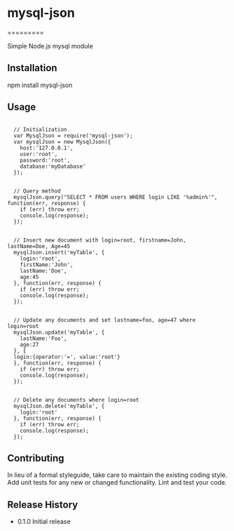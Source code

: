 # mysql-json
=========

Simple Node.js mysql module

## Installation

  npm install mysql-json

## Usage

<pre><code>
  // Initialization
  var MysqlJson = require('mysql-json');
  var mysqlJson = new MysqlJson({
    host:'127.0.0.1',
    user:'root',
    password:'root',
    database:'myDatabase'
  });
</code></pre>

<pre><code>
  // Query method
  mysqlJson.query("SELECT * FROM users WHERE login LIKE '%admin%'", function(err, response) {
    if (err) throw err;
    console.log(response);
  });
</code></pre>

<pre><code>
  // Insert new document with login=root, firstname=John, lastName=Doe, Age=45
  mysqlJson.insert('myTable', {
    login:'root',
    firstName:'John',
    lastName:'Doe',
    age:45
  }, function(err, response) {
    if (err) throw err;
    console.log(response);
  });
</code></pre>

<pre><code>
  // Update any documents and set lastname=foo, age=47 where login=root
  mysqlJson.update('myTable', {
    lastName:'Foo',
    age:27
  }, {
  login:{operator:'=', value:'root'}
  }, function(err, response) {
    if (err) throw err;
    console.log(response);
  });
</code></pre>

<pre><code>
  // Delete any documents where login=root
  mysqlJson.delete('myTable', {
    login:'root'
  }, function(err, response) {
    if (err) throw err;
    console.log(response);
  });
</code></pre>


## Contributing

In lieu of a formal styleguide, take care to maintain the existing coding style.
Add unit tests for any new or changed functionality. Lint and test your code.

## Release History

* 0.1.0 Initial release
